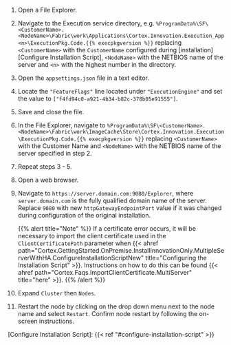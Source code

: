 1. Open a File Explorer.
1. Navigate to the Execution service directory, e.g. `%ProgramData%\SF\<CustomerName>.<NodeName>\Fabric\work\Applications\Cortex.Innovation.Execution_App<n>\ExecutionPkg.Code.{{% execpkgversion %}}` replacing `<CustomerName>` with the `CustomerName` configured during [installation][Configure Installation Script], `<NodeName>` with the NETBIOS name of the server and `<n>` with the highest number in the directory.
1. Open the `appsettings.json` file in a text editor.
1. Locate the `"FeatureFlags"` line located under `"ExecutionEngine"` and set the value to `["f4fd94c0-a921-4b34-b82c-378b05e91555"]`.
1. Save and close the file.
1. In the File Explorer, navigate to `%ProgramData%\SF\<CustomerName>.<NodeName>\Fabric\work\ImageCache\Store\Cortex.Innovation.Execution\ExecutionPkg.Code.{{% execpkgversion %}}` replacing `<CustomerName>` with the Customer Name and `<NodeName>` with the NETBIOS name of the server specified in step 2.
1. Repeat steps 3 - 5.
1. Open a web browser.
1. Navigate to `https://server.domain.com:9080/Explorer`, where `server.domain.com` is the fully qualified domain name of the server. Replace `9080` with new `httpGatewayEndpointPort` value if it was changed during configuration of the original installation.

    {{% alert title="Note" %}}
If a certificate error occurs, it will be necessary to import the client certificate used in the `ClientCertificatePath` parameter when {{< ahref path="Cortex.GettingStarted.OnPremise.InstallInnovationOnly.MultipleServerWithHA.ConfigureInstallationScriptNew" title="Configuring the Installation Script" >}}. Instructions on how to do this can be found {{< ahref path="Cortex.Faqs.ImportClientCertificate.MultiServer" title="here" >}}.
    {{% /alert %}}

1. Expand `Cluster` then `Nodes`.
1. Restart the node by clicking on the drop down menu next to the node name and select `Restart`. Confirm node restart by following the on-screen instructions.

[Configure Installation Script]: {{< ref "#configure-installation-script" >}}
